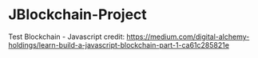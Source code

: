 # JBlockchain-Project
Test Blockchain - Javascript credit: https://medium.com/digital-alchemy-holdings/learn-build-a-javascript-blockchain-part-1-ca61c285821e
